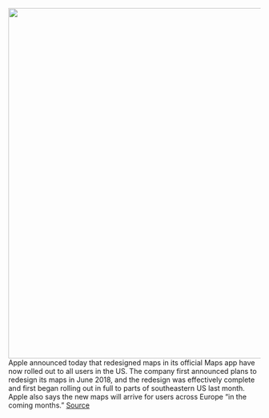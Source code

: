 <img src='https://cdn.vox-cdn.com/thumbor/Tzt-7x86fPA2YTCxD6Pw1IqLR0k=/224x115:1625x942/1200x800/filters:focal(842x425:1162x745)/cdn.vox-cdn.com/uploads/chorus_image/image/66221300/Screen_Shot_2020_01_30_at_10.24.35_AM.0.png' width='700px' /><br/>
Apple announced today that redesigned maps in its official Maps app have now rolled out to all users in the US. The company first announced plans to redesign its maps in June 2018, and the redesign was effectively complete and first began rolling out in full to parts of southeastern US last month. Apple also says the new maps will arrive for users across Europe “in the coming months.”
<a href='https://www.theverge.com/2020/1/30/21115455/apple-redesigned-maps-now-available-us-europe'> Source <a/>